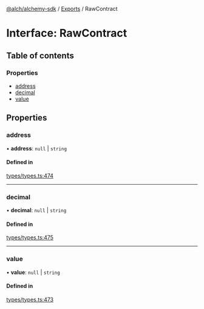 [@alch/alchemy-sdk](../README.md) / [Exports](../modules.md) / RawContract

# Interface: RawContract

## Table of contents

### Properties

- [address](RawContract.md#address)
- [decimal](RawContract.md#decimal)
- [value](RawContract.md#value)

## Properties

### address

• **address**: ``null`` \| `string`

#### Defined in

[types/types.ts:474](https://github.com/alchemyplatform/alchemy-sdk-js/blob/865aa2b/src/types/types.ts#L474)

___

### decimal

• **decimal**: ``null`` \| `string`

#### Defined in

[types/types.ts:475](https://github.com/alchemyplatform/alchemy-sdk-js/blob/865aa2b/src/types/types.ts#L475)

___

### value

• **value**: ``null`` \| `string`

#### Defined in

[types/types.ts:473](https://github.com/alchemyplatform/alchemy-sdk-js/blob/865aa2b/src/types/types.ts#L473)
